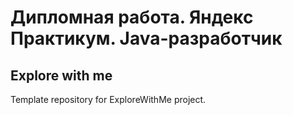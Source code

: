 # Дипломная работа. Яндекс Практикум. Java-разработчик
## Explore with me
Template repository for ExploreWithMe project.
